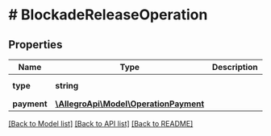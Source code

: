 # # BlockadeReleaseOperation

## Properties

Name | Type | Description | Notes
------------ | ------------- | ------------- | -------------
**type** | **string** |  | [optional] [default to 'BLOCKADE_RELEASE']
**payment** | [**\AllegroApi\Model\OperationPayment**](OperationPayment.md) |  |

[[Back to Model list]](../../README.md#models) [[Back to API list]](../../README.md#endpoints) [[Back to README]](../../README.md)
